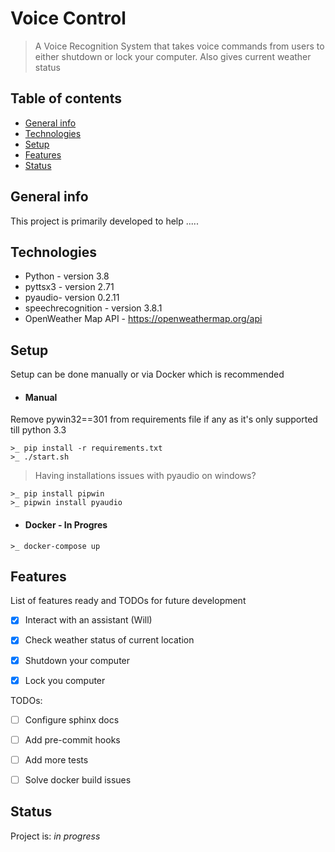 # Voice Control

> A Voice Recognition System that takes voice commands from users to either shutdown or lock your computer. Also gives current weather status

## Table of contents

- [General info](#general-info)
- [Technologies](#technologies)
- [Setup](#setup)
- [Features](#features)
- [Status](#status)

## General info

This project is primarily developed to help .....


## Technologies

- Python - version 3.8
- pyttsx3 - version 2.71
- pyaudio- version 0.2.11
- speechrecognition - version 3.8.1
- OpenWeather Map API - <https://openweathermap.org/api>


## Setup

Setup can be done manually or via Docker which is recommended

- #### Manual
Remove pywin32==301 from requirements file if any as it's only supported till python 3.3

    >_ pip install -r requirements.txt
    >_ ./start.sh

> Having installations issues with pyaudio on windows? 

    >_ pip install pipwin
    >_ pipwin install pyaudio

- #### Docker - In Progres
>

    >_ docker-compose up


## Features

List of features ready and TODOs for future development

- [x] Interact with an assistant (Will)
- [x] Check weather status of current location
- [x] Shutdown your computer
- [x] Lock you computer


TODOs:

- [ ] Configure sphinx docs
- [ ] Add pre-commit hooks
- [ ] Add more tests
- [ ] Solve docker build issues


## Status

Project is: _in progress_
